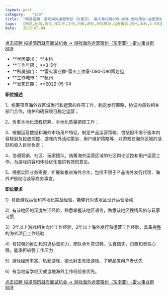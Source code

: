 ```yaml
---
layout:	post
category:	"job"
title:	"网易招聘：游戏海外运营策划（东南亚）-雷火事业群809-游戏-游戏策划-运营策划-杭州本科3-5年"
tags:	[网易,招聘,面试,找工作,工作,内推,游戏,游戏策划,运营策划,杭州,本科,3-5年]
date:	2022-05-04
---
```


[点击应聘 投递简历就有面试机会 ->  游戏海外运营策划（东南亚）-雷火事业群809](http://mobile.bole.netease.com/bole/boleDetail?id=39833&employeeId=346f03c3cda5f04c&key=all)



- **学历要求： **本科
- **工作年限： **3-5年
- **所属部门： **雷火事业群-雷火工作室-D90-D90策划组
- **工作城市： **杭州
- **发布日期： **2022-05-04



**职位描述**

1、统筹项目海外各区域发行和运营的各项工作，制定发行策略，协调内部各相关部门合作，维护和确保项目稳定运营；

2、负责本地化流程统筹、本地化质量把控工作；

3、根据运营数据和海外市场用户特征，制定产品运营策略。包括但不限于版本内容规划及投放把控、游戏内外活动策划、用户维护策略等，对游戏在海外区域的活跃和收入目标负责；

4、协调营销、社区、玩家团队，统筹海外运营区域的社区舆论监控和用户运营工作，为游戏内容和体验优化提供有效的意见。

5、根据实际业务需要，扩展和推进海外合作，包括不限于产品海外发行代理、海外IP授权洽谈等商务事宜。



**职位要求**

1）具备游戏运营和本地化实战经验，能够针对该地区设计运营活动

2）有该地区的深度生活经验，熟悉掌握该地区语言，熟悉该地区民情风俗与玩家习惯

3）3年以上游戏相关岗位工作经验，2年以上海外发行和运营工作经验，具备完整的海外项目工作经验

4）有较强的推动和沟通协调能力，团队合作意识强，认真踏实，自驱和责任心强，能承担较强工作压力

5）游戏经历丰富、热爱游戏，擅长射击竞技游戏、了解品类用户者优先

6）有当地留学经历或当地海外工作经验者优先。





[点击应聘 投递简历就有面试机会 ->  游戏海外运营策划（东南亚）-雷火事业群809](http://mobile.bole.netease.com/bole/boleDetail?id=39833&employeeId=346f03c3cda5f04c&key=all)